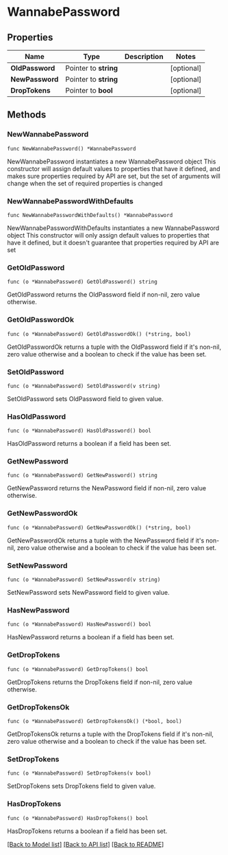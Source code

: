 # WannabePassword

## Properties

Name | Type | Description | Notes
------------ | ------------- | ------------- | -------------
**OldPassword** | Pointer to **string** |  | [optional] 
**NewPassword** | Pointer to **string** |  | [optional] 
**DropTokens** | Pointer to **bool** |  | [optional] 

## Methods

### NewWannabePassword

`func NewWannabePassword() *WannabePassword`

NewWannabePassword instantiates a new WannabePassword object
This constructor will assign default values to properties that have it defined,
and makes sure properties required by API are set, but the set of arguments
will change when the set of required properties is changed

### NewWannabePasswordWithDefaults

`func NewWannabePasswordWithDefaults() *WannabePassword`

NewWannabePasswordWithDefaults instantiates a new WannabePassword object
This constructor will only assign default values to properties that have it defined,
but it doesn't guarantee that properties required by API are set

### GetOldPassword

`func (o *WannabePassword) GetOldPassword() string`

GetOldPassword returns the OldPassword field if non-nil, zero value otherwise.

### GetOldPasswordOk

`func (o *WannabePassword) GetOldPasswordOk() (*string, bool)`

GetOldPasswordOk returns a tuple with the OldPassword field if it's non-nil, zero value otherwise
and a boolean to check if the value has been set.

### SetOldPassword

`func (o *WannabePassword) SetOldPassword(v string)`

SetOldPassword sets OldPassword field to given value.

### HasOldPassword

`func (o *WannabePassword) HasOldPassword() bool`

HasOldPassword returns a boolean if a field has been set.

### GetNewPassword

`func (o *WannabePassword) GetNewPassword() string`

GetNewPassword returns the NewPassword field if non-nil, zero value otherwise.

### GetNewPasswordOk

`func (o *WannabePassword) GetNewPasswordOk() (*string, bool)`

GetNewPasswordOk returns a tuple with the NewPassword field if it's non-nil, zero value otherwise
and a boolean to check if the value has been set.

### SetNewPassword

`func (o *WannabePassword) SetNewPassword(v string)`

SetNewPassword sets NewPassword field to given value.

### HasNewPassword

`func (o *WannabePassword) HasNewPassword() bool`

HasNewPassword returns a boolean if a field has been set.

### GetDropTokens

`func (o *WannabePassword) GetDropTokens() bool`

GetDropTokens returns the DropTokens field if non-nil, zero value otherwise.

### GetDropTokensOk

`func (o *WannabePassword) GetDropTokensOk() (*bool, bool)`

GetDropTokensOk returns a tuple with the DropTokens field if it's non-nil, zero value otherwise
and a boolean to check if the value has been set.

### SetDropTokens

`func (o *WannabePassword) SetDropTokens(v bool)`

SetDropTokens sets DropTokens field to given value.

### HasDropTokens

`func (o *WannabePassword) HasDropTokens() bool`

HasDropTokens returns a boolean if a field has been set.


[[Back to Model list]](../README.md#documentation-for-models) [[Back to API list]](../README.md#documentation-for-api-endpoints) [[Back to README]](../README.md)


